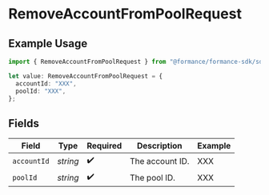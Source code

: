 # RemoveAccountFromPoolRequest

## Example Usage

```typescript
import { RemoveAccountFromPoolRequest } from "@formance/formance-sdk/sdk/models/operations";

let value: RemoveAccountFromPoolRequest = {
  accountId: "XXX",
  poolId: "XXX",
};
```

## Fields

| Field              | Type               | Required           | Description        | Example            |
| ------------------ | ------------------ | ------------------ | ------------------ | ------------------ |
| `accountId`        | *string*           | :heavy_check_mark: | The account ID.    | XXX                |
| `poolId`           | *string*           | :heavy_check_mark: | The pool ID.       | XXX                |